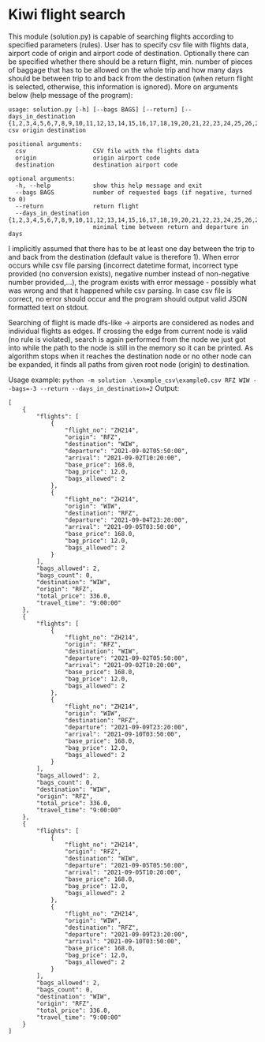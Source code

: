 # Kiwi flight search

This module (solution.py) is capable of searching flights according to specified parameters (rules). User has to specify csv file with flights data, airport code of origin and airport code of destination. Optionally there can be specified whether there should be a return flight, min. number of pieces of baggage that has to be allowed on the whole trip and how many days should be between trip to and back from the destination (when return flight is selected, otherwise, this information is ignored). More on arguments below (help message of the program):

```
usage: solution.py [-h] [--bags BAGS] [--return] [--days_in_destination {1,2,3,4,5,6,7,8,9,10,11,12,13,14,15,16,17,18,19,20,21,22,23,24,25,26,27,28,29,30,31}] csv origin destination

positional arguments:
  csv                   CSV file with the flights data
  origin                origin airport code
  destination           destination airport code

optional arguments:
  -h, --help            show this help message and exit
  --bags BAGS           number of requested bags (if negative, turned to 0)
  --return              return flight
  --days_in_destination {1,2,3,4,5,6,7,8,9,10,11,12,13,14,15,16,17,18,19,20,21,22,23,24,25,26,27,28,29,30,31}
                        minimal time between return and departure in days
```

I implicitly assumed that there has to be at least one day between the trip to and back from the destination (default value is therefore 1). When error occurs while csv file parsing (incorrect datetime format, incorrect type provided (no conversion exists), negative number instead of non-negative number provided,...), the program exists with error message - possibly what was wrong and that it happened while csv parsing. In case csv file is correct, no error should occur and the program should output valid JSON formatted text on stdout.

Searching of flight is made dfs-like -> airports are considered as nodes and individual flights as edges. If crossing the edge from current node is valid (no rule is violated), search is again performed from the node we just got into while the path to the node is still in the memory so it can be printed. As algorithm stops when it reaches the destination node or no other node can be expanded, it finds all paths from given root node (origin) to destination.

Usage example:
`
python -m solution .\example_csv\example0.csv RFZ WIW --bags=-3 --return --days_in_destination=2
`
Output:
```
[
    {
        "flights": [
            {
                "flight_no": "ZH214",
                "origin": "RFZ",
                "destination": "WIW",
                "departure": "2021-09-02T05:50:00",
                "arrival": "2021-09-02T10:20:00",  
                "base_price": 168.0,
                "bag_price": 12.0,
                "bags_allowed": 2
            },
            {
                "flight_no": "ZH214",
                "origin": "WIW",
                "destination": "RFZ",
                "departure": "2021-09-04T23:20:00",
                "arrival": "2021-09-05T03:50:00",
                "base_price": 168.0,
                "bag_price": 12.0,
                "bags_allowed": 2
            }
        ],
        "bags_allowed": 2,
        "bags_count": 0,
        "destination": "WIW",
        "origin": "RFZ",
        "total_price": 336.0,
        "travel_time": "9:00:00"
    },
    {
        "flights": [
            {
                "flight_no": "ZH214",
                "origin": "RFZ",
                "destination": "WIW",
                "departure": "2021-09-02T05:50:00",
                "arrival": "2021-09-02T10:20:00",
                "base_price": 168.0,
                "bag_price": 12.0,
                "bags_allowed": 2
            },
            {
                "flight_no": "ZH214",
                "origin": "WIW",
                "destination": "RFZ",
                "departure": "2021-09-09T23:20:00",
                "arrival": "2021-09-10T03:50:00",
                "base_price": 168.0,
                "bag_price": 12.0,
                "bags_allowed": 2
            }
        ],
        "bags_allowed": 2,
        "bags_count": 0,
        "destination": "WIW",
        "origin": "RFZ",
        "total_price": 336.0,
        "travel_time": "9:00:00"
    },
    {
        "flights": [
            {
                "flight_no": "ZH214",
                "origin": "RFZ",
                "destination": "WIW",
                "departure": "2021-09-05T05:50:00",
                "arrival": "2021-09-05T10:20:00",
                "base_price": 168.0,
                "bag_price": 12.0,
                "bags_allowed": 2
            },
            {
                "flight_no": "ZH214",
                "origin": "WIW",
                "destination": "RFZ",
                "departure": "2021-09-09T23:20:00",
                "arrival": "2021-09-10T03:50:00",
                "base_price": 168.0,
                "bag_price": 12.0,
                "bags_allowed": 2
            }
        ],
        "bags_allowed": 2,
        "bags_count": 0,
        "destination": "WIW",
        "origin": "RFZ",
        "total_price": 336.0,
        "travel_time": "9:00:00"
    }
]
```
